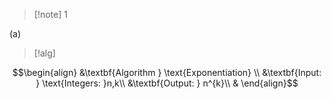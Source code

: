 >[!note] 1

(a) 

>[!alg] 

$$\begin{align}
&\textbf{Algorithm } \text{Exponentiation} \\
&\textbf{Input: } \text{Integers: }n,k\\
&\textbf{Output: } n^{k}\\
&
\end{align}$$